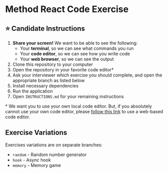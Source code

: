 # Method React Code Exercise

## ⭐️ Candidate Instructions

1. **Share your screen!** We want to be able to see the following:
   - Your **terminal**, so we can see what commands you run
   - Your **code editor**, so we can see how you write code
   - Your **web browser**, so we can see the output
2. Clone this repository to your computer
3. Open the repository in your favorite code editor\*
4. Ask your interviewer which exercise you should complete, and open the appropriate branch as listed below
5. Install necessary dependencies
6. Run the application
7. Open `INSTRUCTIONS.md` for your remaining instructions

\* We want you to use your own local code editor. But, if you absolutely cannot use your own code editor, please [follow this link](https://stackblitz.com/fork/github/vitejs/vite/tree/main/packages/create-vite/template-react-ts?file=index.html&terminal=dev) to use a web-based code editor.

## Exercise Variations

Exercises variations are on separate branches:

- `random` - Random number generator
- `hook` - Async hook
- `memory` - Memory game
